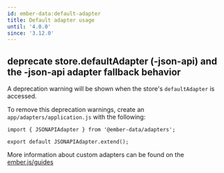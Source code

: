 ```yaml
---
id: ember-data:default-adapter
title: Default adapter usage
until: '4.0.0'
since: '3.12.0'
---
```

## deprecate store.defaultAdapter (-json-api) and the -json-api adapter fallback behavior
A deprecation warning will be shown when the store's `defaultAdapter` is accessed.

To remove this deprecation warnings, create an `app/adapters/application.js` with the following:

    import { JSONAPIAdapter } from '@ember-data/adapters';

    export default JSONAPIAdapter.extend();

More information about custom adapters can be found on the [ember.js/guides](https://guides.emberjs.com/release/models/customizing-adapters/)
